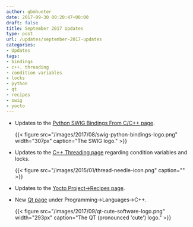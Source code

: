 ```yaml
---
author: gbmhunter
date: 2017-09-30 00:20:47+00:00
draft: false
title: September 2017 Updates
type: post
url: /updates/september-2017-updates
categories:
- Updates
tags:
- bindings
- c++. threading
- condition variables
- locks
- python
- qt
- recipes
- swig
- yocto
---
```



* Updates to the [Python SWIG Bindings From C/C++ page](http://blog.mbedded.ninja/programming/languages/python/python-swig-bindings-from-cplusplus).  

	{{< figure src="/images/2017/08/swig-python-bindings-logo.png" width="307px" caption="The SWIG logo."  >}}

* Updates to the [C++ Threading page](http://blog.mbedded.ninja/programming/languages/c-plus-plus/threading) regarding condition variables and locks.  

	{{< figure src="/images/2015/01/thread-needle-icon.png" caption=""  >}}

* Updates to the [Yocto Project->Recipes page](http://blog.mbedded.ninja/programming/embedded-linux/yocto-project/recipes).  

* New [Qt page](http://blog.mbedded.ninja/programming/languages/c-plus-plus/qt-cute) under Programming->Languages->C++.  

	{{< figure src="/images/2017/09/qt-cute-software-logo.png" width="293px" caption="The QT (pronounced 'cute') logo."  >}}